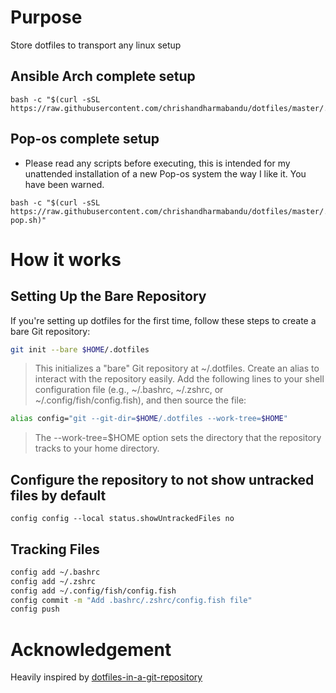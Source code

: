 # Purpose
Store dotfiles to transport any linux setup

## Ansible Arch complete setup
```
bash -c "$(curl -sSL https://raw.githubusercontent.com/chrishandharmabandu/dotfiles/master/.config/scripts/bootstrap.sh)"
```

## Pop-os complete setup
- Please read any scripts before executing, this is intended for my unattended installation of a new Pop-os system the way I like it. You have been warned.
```
bash -c "$(curl -sSL https://raw.githubusercontent.com/chrishandharmabandu/dotfiles/master/.config/scripts/bootstrap-pop.sh)"
```

# How it works
## Setting Up the Bare Repository

If you're setting up dotfiles for the first time, follow these steps to create a bare Git repository:

```Bash
git init --bare $HOME/.dotfiles
```
> This initializes a "bare" Git repository at ~/.dotfiles.
> Create an alias to interact with the repository easily. Add the following lines to your shell configuration file (e.g., ~/.bashrc, ~/.zshrc, or ~/.config/fish/config.fish), and then source the file:

```Bash
alias config="git --git-dir=$HOME/.dotfiles --work-tree=$HOME"
```
> The --work-tree=$HOME option sets the directory that the repository tracks to your home directory.

## Configure the repository to not show untracked files by default
`config config --local status.showUntrackedFiles no`

## Tracking Files
```bash
config add ~/.bashrc
config add ~/.zshrc
config add ~/.config/fish/config.fish
config commit -m "Add .bashrc/.zshrc/config.fish file"
config push
```
# Acknowledgement
Heavily inspired by [dotfiles-in-a-git-repository](https://mjones44.medium.com/storing-dotfiles-in-a-git-repository-53f765c0005d)


